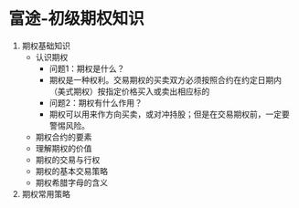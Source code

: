 # 富途-初级期权知识

1. 期权基础知识
   * 认识期权
     * 问题1：期权是什么？
     * 期权是一种权利。交易期权的买卖双方必须按照合约在约定日期内（美式期权）按指定价格买入或卖出相应标的
     * 问题2：期权有什么作用？
     * 期权可以用来作方向买卖，或对冲持股；但是在交易期权前，一定要警惕风险。
   * 期权合约的要素
   * 理解期权的价值
   * 期权的交易与行权
   * 期权的基本交易策略
   * 期权希腊字母的含义
2. 期权常用策略

